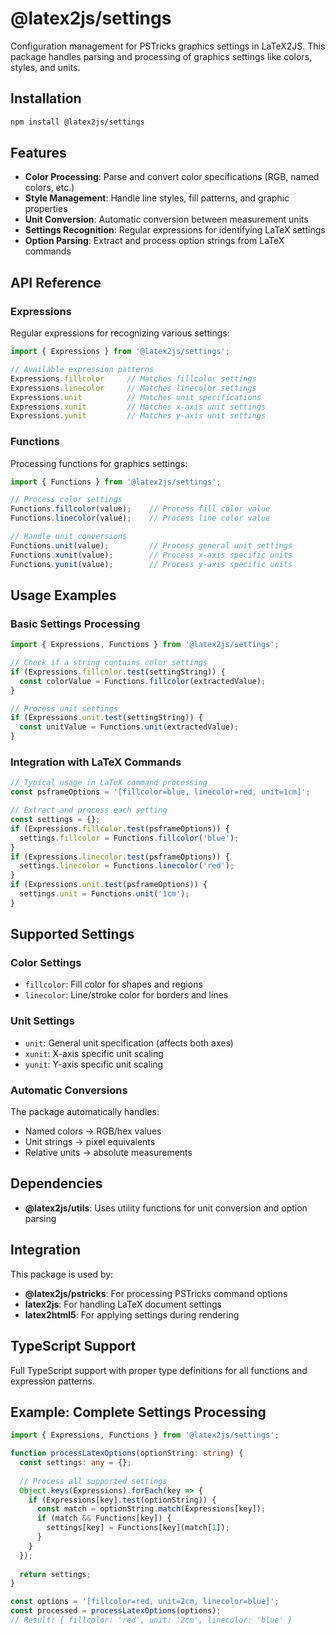 # @latex2js/settings

Configuration management for PSTricks graphics settings in LaTeX2JS. This package handles parsing and processing of graphics settings like colors, styles, and units.

## Installation

```bash
npm install @latex2js/settings
```

## Features

- **Color Processing**: Parse and convert color specifications (RGB, named colors, etc.)
- **Style Management**: Handle line styles, fill patterns, and graphic properties
- **Unit Conversion**: Automatic conversion between measurement units
- **Settings Recognition**: Regular expressions for identifying LaTeX settings
- **Option Parsing**: Extract and process option strings from LaTeX commands

## API Reference

### Expressions

Regular expressions for recognizing various settings:

```typescript
import { Expressions } from '@latex2js/settings';

// Available expression patterns
Expressions.fillcolor     // Matches fillcolor settings
Expressions.linecolor     // Matches linecolor settings  
Expressions.unit          // Matches unit specifications
Expressions.xunit         // Matches x-axis unit settings
Expressions.yunit         // Matches y-axis unit settings
```

### Functions

Processing functions for graphics settings:

```typescript
import { Functions } from '@latex2js/settings';

// Process color settings
Functions.fillcolor(value);    // Process fill color value
Functions.linecolor(value);    // Process line color value

// Handle unit conversions
Functions.unit(value);         // Process general unit settings
Functions.xunit(value);        // Process x-axis specific units
Functions.yunit(value);        // Process y-axis specific units
```

## Usage Examples

### Basic Settings Processing

```typescript
import { Expressions, Functions } from '@latex2js/settings';

// Check if a string contains color settings
if (Expressions.fillcolor.test(settingString)) {
  const colorValue = Functions.fillcolor(extractedValue);
}

// Process unit settings
if (Expressions.unit.test(settingString)) {
  const unitValue = Functions.unit(extractedValue);
}
```

### Integration with LaTeX Commands

```typescript
// Typical usage in LaTeX command processing
const psframeOptions = '[fillcolor=blue, linecolor=red, unit=1cm]';

// Extract and process each setting
const settings = {};
if (Expressions.fillcolor.test(psframeOptions)) {
  settings.fillcolor = Functions.fillcolor('blue');
}
if (Expressions.linecolor.test(psframeOptions)) {
  settings.linecolor = Functions.linecolor('red');
}
if (Expressions.unit.test(psframeOptions)) {
  settings.unit = Functions.unit('1cm');
}
```

## Supported Settings

### Color Settings
- `fillcolor`: Fill color for shapes and regions
- `linecolor`: Line/stroke color for borders and lines

### Unit Settings
- `unit`: General unit specification (affects both axes)
- `xunit`: X-axis specific unit scaling
- `yunit`: Y-axis specific unit scaling

### Automatic Conversions

The package automatically handles:
- Named colors → RGB/hex values
- Unit strings → pixel equivalents
- Relative units → absolute measurements

## Dependencies

- **@latex2js/utils**: Uses utility functions for unit conversion and option parsing

## Integration

This package is used by:
- **@latex2js/pstricks**: For processing PSTricks command options
- **latex2js**: For handling LaTeX document settings
- **latex2html5**: For applying settings during rendering

## TypeScript Support

Full TypeScript support with proper type definitions for all functions and expression patterns.

## Example: Complete Settings Processing

```typescript
import { Expressions, Functions } from '@latex2js/settings';

function processLatexOptions(optionString: string) {
  const settings: any = {};
  
  // Process all supported settings
  Object.keys(Expressions).forEach(key => {
    if (Expressions[key].test(optionString)) {
      const match = optionString.match(Expressions[key]);
      if (match && Functions[key]) {
        settings[key] = Functions[key](match[1]);
      }
    }
  });
  
  return settings;
}

const options = '[fillcolor=red, unit=2cm, linecolor=blue]';
const processed = processLatexOptions(options);
// Result: { fillcolor: 'red', unit: '2cm', linecolor: 'blue' }
```